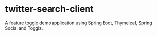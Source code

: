 # twitter-search-client
A feature toggle demo application using Spring Boot, Thymeleaf, Spring Social and Togglz.

